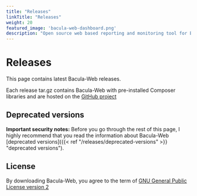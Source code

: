 ```yaml
---
title: "Releases"
linkTitle: "Releases"
weight: 20
featured_image: 'bacula-web-dashboard.png'
description: "Open source web based reporting and monitoring tool for Bacula"
---
```


# Releases

This page contains latest Bacula-Web releases.

Each release tar.gz contains Bacula-Web with pre-installed Composer libraries and are hosted on the [GitHub project](https://github.com/bacula-web/bacula-web)

## Deprecated versions

**Important security notes:** Before you go through the rest of this page, I highly recommend that you read the information about Bacula-Web [deprecated versions]({{< ref "/releases/deprecated-versions" >}} "deprecated versions").

## License

By downloading Bacula-Web, you agree to the term of [GNU General Public License version 2](https://opensource.org/licenses/GPL-2.0)

